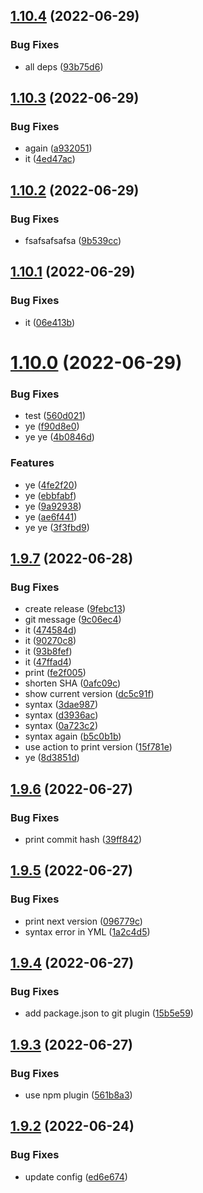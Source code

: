 ## [1.10.4](https://github.com/yuliankarapetkov/react-cicd/compare/v1.10.3...v1.10.4) (2022-06-29)


### Bug Fixes

* all deps ([93b75d6](https://github.com/yuliankarapetkov/react-cicd/commit/93b75d6c0ac425862fad45af48890cb0cf073fc3))

## [1.10.3](https://github.com/yuliankarapetkov/react-cicd/compare/v1.10.2...v1.10.3) (2022-06-29)


### Bug Fixes

* again ([a932051](https://github.com/yuliankarapetkov/react-cicd/commit/a932051509b3b8284ef2e6a334ba89e2484e8ad5))
* it ([4ed47ac](https://github.com/yuliankarapetkov/react-cicd/commit/4ed47ac9a9419cc828befacc50b1d00673c3928c))

## [1.10.2](https://github.com/yuliankarapetkov/react-cicd/compare/v1.10.1...v1.10.2) (2022-06-29)


### Bug Fixes

* fsafsafsafsa ([9b539cc](https://github.com/yuliankarapetkov/react-cicd/commit/9b539ccd226353cb82361f821e21a36947ad177e))

## [1.10.1](https://github.com/yuliankarapetkov/react-cicd/compare/v1.10.0...v1.10.1) (2022-06-29)


### Bug Fixes

* it ([06e413b](https://github.com/yuliankarapetkov/react-cicd/commit/06e413b7d1bfef7deb508527753eb1bb40db516b))

# [1.10.0](https://github.com/yuliankarapetkov/react-cicd/compare/v1.9.7...v1.10.0) (2022-06-29)


### Bug Fixes

* test ([560d021](https://github.com/yuliankarapetkov/react-cicd/commit/560d0217518629223eef09167c1a57907b3f3d91))
* ye ([f90d8e0](https://github.com/yuliankarapetkov/react-cicd/commit/f90d8e0a76fa08a168822acb7f48f1f4b4e4bd40))
* ye ye ([4b0846d](https://github.com/yuliankarapetkov/react-cicd/commit/4b0846d395d2532f48cd41ac9a245be0ef758ba9))


### Features

* ye ([4fe2f20](https://github.com/yuliankarapetkov/react-cicd/commit/4fe2f20fdfbe2a5bdc168f2214b9d6501a6fd7d9))
* ye ([ebbfabf](https://github.com/yuliankarapetkov/react-cicd/commit/ebbfabf94a99938453fd2a2cd36a48a5d65072ff))
* ye ([9a92938](https://github.com/yuliankarapetkov/react-cicd/commit/9a92938771a2e5f4a291aa55d394e9e0eccd8ea8))
* ye ([ae6f441](https://github.com/yuliankarapetkov/react-cicd/commit/ae6f4410b5c8db3106419c8a75c841d6bd49cb7f))
* ye ye ([3f3fbd9](https://github.com/yuliankarapetkov/react-cicd/commit/3f3fbd98b57b16fbc9744a8f6c11435c7a644c4c))

## [1.9.7](https://github.com/yuliankarapetkov/react-cicd/compare/v1.9.6...v1.9.7) (2022-06-28)


### Bug Fixes

* create release ([9febc13](https://github.com/yuliankarapetkov/react-cicd/commit/9febc132802c1e2205b3136535f0a4e8eded1632))
* git message ([9c06ec4](https://github.com/yuliankarapetkov/react-cicd/commit/9c06ec4694606c752209a14503353f43a0e6f358))
* it ([474584d](https://github.com/yuliankarapetkov/react-cicd/commit/474584d9cbe188846d4ac4d1c5d59312a51e6453))
* it ([90270c8](https://github.com/yuliankarapetkov/react-cicd/commit/90270c80740e771e228b8a495a5157b35f4b241b))
* it ([93b8fef](https://github.com/yuliankarapetkov/react-cicd/commit/93b8fef98dd58e0b355da1db41475c1a085ba553))
* it ([47ffad4](https://github.com/yuliankarapetkov/react-cicd/commit/47ffad476ef6b994828ad5731d6c22458476bf32))
* print ([fe2f005](https://github.com/yuliankarapetkov/react-cicd/commit/fe2f00591e15e06aef9be0dbb5ea3dfd59aa5696))
* shorten SHA ([0afc09c](https://github.com/yuliankarapetkov/react-cicd/commit/0afc09c71feb24c49bad2e548f33fda4be264d0a))
* show current version ([dc5c91f](https://github.com/yuliankarapetkov/react-cicd/commit/dc5c91fa6b7225c0c0340e39c00d6c5718c85137))
* syntax ([3dae987](https://github.com/yuliankarapetkov/react-cicd/commit/3dae98769f7eb48a579ab28336c8a897cd3c2421))
* syntax ([d3936ac](https://github.com/yuliankarapetkov/react-cicd/commit/d3936ac73e93229d9986184d4519532b037c1430))
* syntax ([0a723c2](https://github.com/yuliankarapetkov/react-cicd/commit/0a723c20e87f1cb9744149a146a0f81db9018497))
* syntax again ([b5c0b1b](https://github.com/yuliankarapetkov/react-cicd/commit/b5c0b1b96857b79002037481367ba85e6e218173))
* use action to print version ([15f781e](https://github.com/yuliankarapetkov/react-cicd/commit/15f781e64b1bf62bc76981da990cbac2abd6e5e3))
* ye ([8d3851d](https://github.com/yuliankarapetkov/react-cicd/commit/8d3851d32b8cdc2addcb8bf577c54f7224a7dac0))

## [1.9.6](https://github.com/yuliankarapetkov/react-cicd/compare/v1.9.5...v1.9.6) (2022-06-27)


### Bug Fixes

* print commit hash ([39ff842](https://github.com/yuliankarapetkov/react-cicd/commit/39ff842481824879307d749ad87a194cfe084293))

## [1.9.5](https://github.com/yuliankarapetkov/react-cicd/compare/v1.9.4...v1.9.5) (2022-06-27)


### Bug Fixes

* print next version ([096779c](https://github.com/yuliankarapetkov/react-cicd/commit/096779c1de56646b498d0820398fb8f4cb2998a9))
* syntax error in YML ([1a2c4d5](https://github.com/yuliankarapetkov/react-cicd/commit/1a2c4d5a84bf5f2054cbf28209e81969cc8edcc7))

## [1.9.4](https://github.com/yuliankarapetkov/react-cicd/compare/v1.9.3...v1.9.4) (2022-06-27)


### Bug Fixes

* add package.json to git plugin ([15b5e59](https://github.com/yuliankarapetkov/react-cicd/commit/15b5e5908f2477cc2748f2867e7e292ecab5e018))

## [1.9.3](https://github.com/yuliankarapetkov/react-cicd/compare/v1.9.2...v1.9.3) (2022-06-27)


### Bug Fixes

* use npm plugin ([561b8a3](https://github.com/yuliankarapetkov/react-cicd/commit/561b8a30549cae7808188d42c465434485b92177))

## [1.9.2](https://github.com/yuliankarapetkov/react-cicd/compare/v1.9.1...v1.9.2) (2022-06-24)

### Bug Fixes

- update config ([ed6e674](https://github.com/yuliankarapetkov/react-cicd/commit/ed6e674ada92824d951db1aa1bf93efef87d3431))
